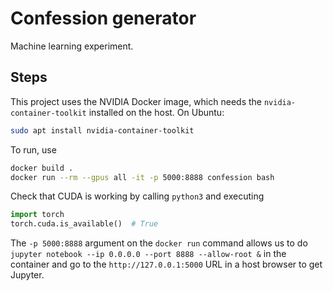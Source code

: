 # Confession generator

Machine learning experiment.

## Steps
This project uses the NVIDIA Docker image, which needs the `nvidia-container-toolkit`
installed on the host. On Ubuntu:
```bash
sudo apt install nvidia-container-toolkit
```
To run, use
```bash
docker build .
docker run --rm --gpus all -it -p 5000:8888 confession bash
```

Check that CUDA is working by calling `python3` and executing
```python
import torch
torch.cuda.is_available()  # True
```

The `-p 5000:8888` argument on the `docker run` command allows us to do
`jupyter notebook --ip 0.0.0.0 --port 8888 --allow-root &` in the container
and go to the `http://127.0.0.1:5000` URL in a host browser to get Jupyter.
